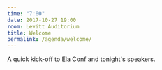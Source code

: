 ```yaml
---
time: "7:00"
date: 2017-10-27 19:00
room: Levitt Auditorium
title: Welcome
permalink: /agenda/welcome/
---
```


A quick kick-off to Ela Conf and tonight's speakers.

